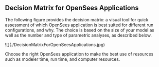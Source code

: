 ## Decision Matrix for OpenSees Applications

<p>The following figure provides the decision matrix: a visual tool for quick assessment of which OpenSees application is best suited for different run configurations, and why. The choice is based on the size of your model as well as the number and type of parametric analyses, as described below.</p>
![](./DecisionMatrixForOpenSeesApplications.jpg)
<p>Choose the right OpenSees application to make the best use of resources such as modeler time, run time, and computer resources. </p>


